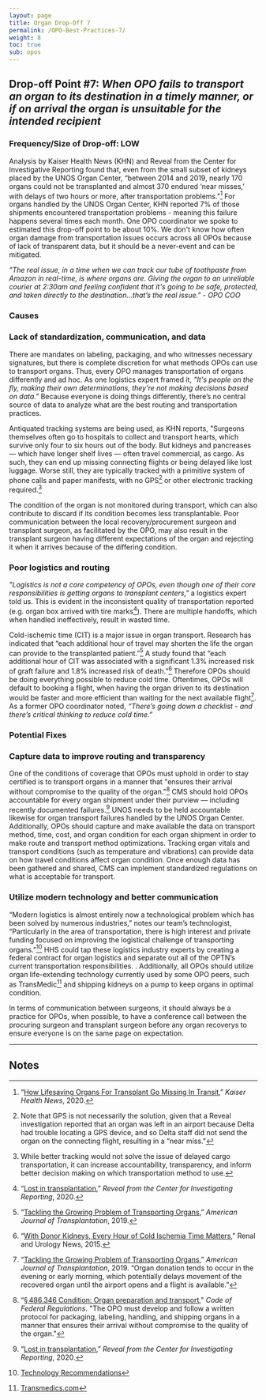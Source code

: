 ```yaml
---
layout: page
title: Organ Drop-Off 7
permalink: /OPO-Best-Practices-7/
weight: 8
toc: true
sub: opos
---
```


## Drop-off Point #7: _When OPO fails to transport an organ to its destination in a timely manner, or if on arrival the organ is unsuitable for the intended recipient_


### Frequency/Size of Drop-off: **LOW**

Analysis by Kaiser Health News (KHN) and Reveal from the Center for Investigative Reporting found that, even from the small subset of kidneys placed by the UNOS Organ Center, “between 2014 and 2019, nearly 170 organs could not be transplanted and almost 370 endured ‘near misses,’ with delays of two hours or more, after transportation problems.”[^130] For organs handled by the UNOS Organ Center, KHN reported 7% of those shipments encountered transportation problems - meaning this failure happens several times each month. One OPO coordinator we spoke to estimated this drop-off point to be about 10%. We don't know how often organ damage from transportation issues occurs across all OPOs because of lack of transparent data, but it should be a never-event and can be mitigated.

_"The real issue, in a time when we can track our tube of toothpaste from Amazon in real-time, is where organs are. Giving the organ to an unreliable courier at 2:30am and feeling confident that it's going to be safe, protected, and taken directly to the destination…that’s the real issue." - OPO COO_


### Causes


### Lack of standardization, communication, and data

There are mandates on labeling, packaging, and who witnesses necessary signatures, but there is complete discretion for what methods OPOs can use to transport organs. Thus, every OPO manages transportation of organs differently and ad hoc. As one logistics expert framed it, _"It's people on the fly, making their own determinations, they’re not making decisions based on data."_ Because everyone is doing things differently, there’s no central source of data to analyze what are the best routing and transportation practices. 

Antiquated tracking systems are being used, as KHN reports, "Surgeons themselves often go to hospitals to collect and transport hearts, which survive only four to six hours out of the body. But kidneys and pancreases — which have longer shelf lives — often travel commercial, as cargo. As such, they can end up missing connecting flights or being delayed like lost luggage. Worse still, they are typically tracked with a primitive system of phone calls and paper manifests, with no GPS[^131] or other electronic tracking required.[^132] 

The condition of the organ is not monitored during transport, which can also contribute to discard if its condition becomes less transplantable. Poor communication between the local recovery/procurement surgeon and transplant surgeon, as facilitated by the OPO, may also result in the transplant surgeon having different expectations of the organ and rejecting it when it arrives because of the differing condition. 


### Poor logistics and routing 

_"Logistics is not a core competency of OPOs, even though one of their core responsibilities is getting organs to transplant centers,"_ a logistics expert told us. This is evident in the inconsistent quality of transportation reported (e.g. organ box arrived with tire marks[^133]). There are multiple handoffs, which when handled ineffectively, result in wasted time. 

Cold-ischemic time (CIT) is a major issue in organ transport. Research has indicated that “each additional hour of travel may shorten the life the organ can provide to the transplanted patient.”[^134] A study found that “each additional hour of CIT was associated with a significant 1.3% increased risk of graft failure and 1.8% increased risk of death.”[^135]<sup> </sup>Therefore OPOs should be doing everything possible to reduce cold time. Oftentimes, OPOs will default to booking a flight, when having the organ driven to its destination would be faster and more efficient than waiting for the next available flight[^136]. As a former OPO coordinator noted, _“There’s going down a checklist - and there’s critical thinking to reduce cold time.”_


### Potential Fixes


### Capture data to improve routing and transparency

One of the conditions of coverage that OPOs must uphold in order to stay certified is to transport organs in a manner that "ensures their arrival without compromise to the quality of the organ."[^137] CMS should hold OPOs accountable for every organ shipment under their purview — including recently documented failures.[^138] UNOS needs to be held accountable likewise for organ transport failures handled by the UNOS Organ Center. Additionally, OPOs should capture and make available the data on transport method, time, cost, and organ condition for each organ shipment in order to make route and transport method optimizations. Tracking organ vitals and transport conditions (such as temperature and vibrations) can provide data on how travel conditions affect organ condition. Once enough data has been gathered and shared, CMS can implement standardized regulations on what is acceptable for transport. 


### Utilize modern technology and better communication

“Modern logistics is almost entirely now a technological problem which has been solved by numerous industries,” notes our team’s technologist, “Particularly in the area of transportation, there is high interest and private funding focused on improving the logistical challenge of transporting organs.”[^139] HHS could tap these logistics industry experts by creating a federal contract for organ logistics and separate out all of the OPTN’s current transportation responsibilities. . Additionally, all OPOs should utilize organ life-extending technology currently used by some OPO peers, such as TransMedic[^140] and shipping kidneys on a pump to keep organs in optimal condition.

In terms of communication between surgeons, it should always be a practice for OPOs, when possible, to have a conference call between the procuring surgeon and transplant surgeon before any organ recoverys to ensure everyone is on the same page on expectation. 


---


<!-- Footnotes themselves at the bottom. -->
## Notes

[^130]:
    “[How Lifesaving Organs For Transplant Go Missing In Transit](https://khn.org/news/how-lifesaving-organs-for-transplant-go-missing-in-transit/),” _Kaiser Health News_, 2020.

[^131]:
    Note that GPS is not necessarily the solution, given that a Reveal investigation reported that an organ was left in an airport because Delta had trouble locating a GPS device, and so Delta staff did not send the organ on the connecting flight, resulting in a “near miss.”

[^132]:
    While better tracking would not solve the issue of delayed cargo transportation, it can increase accountability, transparency, and inform better decision making on which transportation method to use.  

[^133]:
     “[Lost in transplantation](https://www.revealnews.org/episodes/lost-in-transplantation-2/),” _Reveal from the Center for Investigating Reporting_, 2020.   

[^134]:
      “[Tackling the Growing Problem of Transporting Organs](https://onlinelibrary.wiley.com/doi/full/10.1111/ajt.15410),” _American Journal of Transplantation_, 2019. 

[^135]:
     “[With Donor Kidneys, Every Hour of Cold Ischemia Time Matters](https://www.renalandurologynews.com/home/news/nephrology/transplantation/with-donor-kidneys-every-hour-of-cold-ischemia-time-matters/),” Renal and Urology News, 2015.

[^136]:
    “[Tackling the Growing Problem of Transporting Organs](https://onlinelibrary.wiley.com/doi/full/10.1111/ajt.15410),” _American Journal of Transplantation_, 2019. “Organ donation tends to occur in the evening or early morning, which potentially delays movement of the recovered organ until the airport opens and a flight is available.” 

[^137]:
    “[§ 486.346 Condition: Organ preparation and transport](https://www.govinfo.gov/content/pkg/CFR-2019-title42-vol5/xml/CFR-2019-title42-vol5-part486.xml#seqnum486.346),” _Code of Federal Regulations_. "The OPO must develop and follow a written protocol for packaging, labeling, handling, and shipping organs in a manner that ensures their arrival without compromise to the quality of the organ." 

[^138]:
    “[Lost in transplantation](https://www.revealnews.org/episodes/lost-in-transplantation-2/),” _Reveal from the Center for Investigating Reporting_, 2020.   

[^139]:
     [Technology Recommendations](/Technology)

[^140]:
     [Transmedics.com](https://www.transmedics.com/) 
